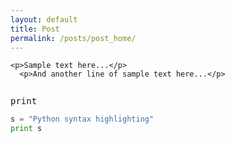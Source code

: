 ```yaml
---
layout: default
title: Post
permalink: /posts/post_home/
---
```



<div class="jumbotron">
  <pre><code>&lt;p&gt;Sample text here...&lt;/p&gt;
  &lt;p&gt;And another line of sample text here...&lt;/p&gt;
  </code></pre>
</div>  

<pre>print</pre>


```python
s = "Python syntax highlighting"
print s
```
